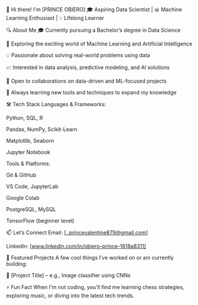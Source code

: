 👋 Hi there! I'm [PRINCE OBIERO]
🎓 Aspiring Data Scientist | 📊 Machine Learning Enthusiast | 💡 Lifelong Learner

🔍 About Me
🎓 Currently pursuing a Bachelor’s degree in Data Science

🤖 Exploring the exciting world of Machine Learning and Artificial Intelligence

💡 Passionate about solving real-world problems using data

📈 Interested in data analysis, predictive modeling, and AI solutions

💬 Open to collaborations on data-driven and ML-focused projects

🧠 Always learning new tools and techniques to expand my knowledge

🛠️ Tech Stack
Languages & Frameworks:

Python, SQL, R

Pandas, NumPy, Scikit-Learn

Matplotlib, Seaborn

Jupyter Notebook

Tools & Platforms:

Git & GitHub

VS Code, JupyterLab

Google Colab

PostgreSQL, MySQL

TensorFlow (beginner level)

📫 Let’s Connect
Email: [..princevalentine879@gmail.com]

LinkedIn: [www.linkedin.com/in/obiero-prince-1618a8311]


📂 Featured Projects
A few cool things I’ve worked on or am currently building:


🤖 [Project Title] – e.g., Image classifier using CNNs

⚡ Fun Fact
When I'm not coding, you'll find me learning chess strategies, exploring music, or diving into the latest tech trends.
